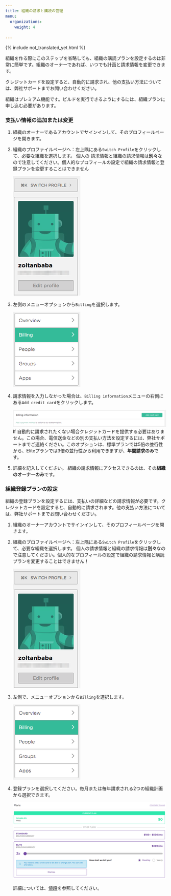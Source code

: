```yaml
---
title: 組織の請求と購読の管理
menu:
  organizations:
    weight: 4

---
```

{% include not_translated_yet.html %}

組織を作る際にこのステップを省略しても、組織の購読プランを設定するのは非常に簡単です。組織のオーナーであれば、いつでも計画と請求情報を変更できます。

クレジットカードを設定すると、自動的に請求され、他の支払い方法については、弊社サポートまでお問い合わせください。

組織はプレミアム機能です。ビルドを実行できるようにするには、組織プランに申し込む必要があります。

### 支払い情報の追加または変更

1. 組織のオーナーであるアカウントでサインインして、そのプロフィールページを開きます。
2. 組織のプロファイルページへ：左上隅にある`Switch Profile`をクリックして、必要な組織を選択します。 個人の 請求情報と組織の請求情報は**別々**なので注意してください。個人的なプロフィールの設定で組織の請求情報と登録プランを変更することはできません

   ![Screenshot](/img/team-management/organization/switch-profile-2.png)
3. 左側のメニューオプションから`Billing`を選択します。

   ![Screenshot](/img/team-management/organization/billing-sidebar-menu.png)
4. 請求情報を入力しなかった場合は、`Billing information`メニューの右側にある`Add credit card`をクリックします。

   ![Screenshot](/img/team-management/organization/add-credit-card.png) If 自動的に請求されたくない場合クレジットカードを提供する必要はありません。この場合、電信送金などの別の支払い方法を設定するには、弊社サポートまでご連絡ください。このオプションは、標準プランでは5倍の並行性から、Eliteプランでは3倍の並行性から利用できますが、**年間請求のみ**です。
5. 詳細を記入してください。  組織の請求情報にアクセスできるのは、その**組織のオーナーのみ**です。

### 組織登録プランの設定

組織の登録プランを設定するには、支払いの詳細などの請求情報が必要です。クレジットカードを設定すると、自動的に請求されます。他の支払い方法については、弊社サポートまでお問い合わせください。

1. 組織のオーナーアカウントでサインインして、そのプロフィールページを開きます。
2. 組織のプロファイルページへ：左上隅にある`Switch Profile`をクリックして、必要な組織を選択します。  個人の請求情報と組織の請求情報は**別々**なので注意してください。個人的なプロフィールの設定で組織の請求情報と購読プランを変更することはできません！

   ![Screenshot](/img/team-management/organization/switch-profile-2.png)
3. 左側で、メニューオプションから`Billing`を選択します。

   ![Screenshot](/img/team-management/organization/billing-sidebar-menu.png)
4. 登録プランを選択してください。毎月または毎年請求される2つの組織計画から選択できます。

   ![Screenshot](/img/team-management/organization/subscription-plans.png)

   詳細については、[値段](https://www.bitrise.io/pricing)を参照してください。